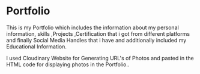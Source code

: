 # Portfolio
This is my Portfolio which includes the information about my personal information, skills ,Projects ,Certification that i got from different platforms and finally Social Media Handles that i have and additionally included my Educational Information.

I used Cloudinary Website for Generating URL's of Photos and pasted in the HTML code for displaying photos in the Portfolio..
